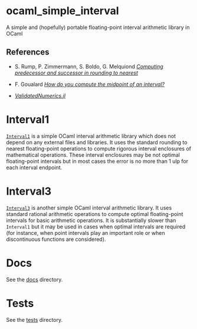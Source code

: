 # ocaml_simple_interval
A simple and (hopefully) portable floating-point interval arithmetic library in OCaml

## References

- S. Rump, P. Zimmermann, S. Boldo, G. Melquiond 
  [*Computing predecessor and successor in rounding to nearest*](https://hal.inria.fr/inria-00337537/document)
  
- F. Goualard 
  [*How do you compute the midpoint of an interval?*](https://hal.archives-ouvertes.fr/hal-00576641/document)
  
- [*ValidatedNumerics.jl*](https://github.com/dpsanders/ValidatedNumerics.jl)
  
# Interval1

[`Interval1`](interval1.mli) is a simple OCaml interval arithmetic
library which does not depend on any external files and libraries. It
uses the standard rounding to nearest floating-point operations to
compute rigorous interval enclosures of mathematical operations. These
interval enclosures may be not optimal floating-point intervals but in
most cases the error is no more than 1 ulp for each interval endpoint.

# Interval3

[`Interval3`](interval3.mli) is another simple OCaml interval
arithmetic library. It uses standard rational arithmetic operations to
compute optimal floating-point intervals for basic arithmetic
operations. It is substantially slower than `Interval1` but it may be
used in cases when optimal intervals are required (for instance, when
point intervals play an important role or when discontinuous functions
are considered).

# Docs

See the [docs](docs) directory.

# Tests

See the [tests](tests) directory.
